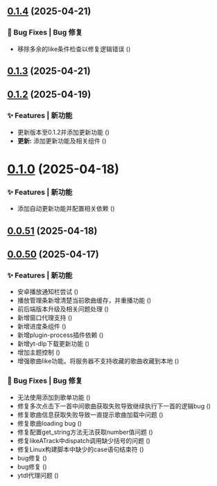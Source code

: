 ## [0.1.4](https://github.com/fangcongyang/mop/compare/v0.1.3...v0.1.4) (2025-04-21)


### 🐛 Bug Fixes | Bug 修复

* 移除多余的like条件检查以修复逻辑错误 ([](https://github.com/fangcongyang/mop/commit/60e8a0c))



## [0.1.3](https://github.com/fangcongyang/mop/compare/0.1.3...v0.1.3) (2025-04-21)



## [0.1.2](https://github.com/fangcongyang/mop/compare/0.1.2...v0.1.2) (2025-04-19)


### ✨ Features | 新功能

* 更新版本至0.1.2并添加更新功能 ([](https://github.com/fangcongyang/mop/commit/6e067be))
* **更新:** 添加更新功能及相关组件 ([](https://github.com/fangcongyang/mop/commit/1da4d59))



# [0.1.0](https://github.com/fangcongyang/mop/compare/0.0.51...0.1.0) (2025-04-18)


### ✨ Features | 新功能

* 添加自动更新功能并配置相关依赖 ([](https://github.com/fangcongyang/mop/commit/d476f8f))



## [0.0.51](https://github.com/fangcongyang/mop/compare/0.0.50...0.0.51) (2025-04-18)



## [0.0.50](https://github.com/fangcongyang/mop/compare/9edb66f...0.0.50) (2025-04-17)


### ✨ Features | 新功能

* 安卓播放通知栏尝试 ([](https://github.com/fangcongyang/mop/commit/98133cb))
* 播放管理条新增清楚当前歌曲缓存，并重播功能 ([](https://github.com/fangcongyang/mop/commit/c9acc58))
* 前后端版本升级及相关问题处理 ([](https://github.com/fangcongyang/mop/commit/560528e))
* 新增窗口代理支持 ([](https://github.com/fangcongyang/mop/commit/fb7c64c))
* 新增进度条组件 ([](https://github.com/fangcongyang/mop/commit/a5095ea))
* 新增plugin-process插件依赖 ([](https://github.com/fangcongyang/mop/commit/e917272))
* 新增yt-dlp下载更新功能 ([](https://github.com/fangcongyang/mop/commit/d506c0d))
* 增加主题控制 ([](https://github.com/fangcongyang/mop/commit/fc61ae0))
* 增强歌曲like功能。将服务器不支持收藏的歌曲收藏到本地 ([](https://github.com/fangcongyang/mop/commit/3c28792))


### 🐛 Bug Fixes | Bug 修复

* 无法使用添加到歌单功能 ([](https://github.com/fangcongyang/mop/commit/54fbdcf))
* 修复多次点击下一首中间歌曲获取失败导致继续执行下一首的逻辑bug ([](https://github.com/fangcongyang/mop/commit/2adb84a))
* 修复歌曲信息获取失败导致一直提示歌曲加载中问题 ([](https://github.com/fangcongyang/mop/commit/a4eb3e0))
* 修复歌曲loading bug ([](https://github.com/fangcongyang/mop/commit/a9649b6))
* 修复配置get_string方法无法获取number值问题 ([](https://github.com/fangcongyang/mop/commit/3ae3d2c))
* 修复likeATrack中dispatch调用缺少括号的问题 ([](https://github.com/fangcongyang/mop/commit/56759d4))
* 修复Linux构建脚本中缺少的case语句结束符 ([](https://github.com/fangcongyang/mop/commit/51051f0))
* bug修复 ([](https://github.com/fangcongyang/mop/commit/d601126))
* bug修复 ([](https://github.com/fangcongyang/mop/commit/1aa4c85))
* ytdl代理问题 ([](https://github.com/fangcongyang/mop/commit/9edb66f))



